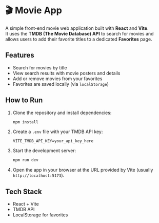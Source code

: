 # 🎬 Movie App

A simple front-end movie web application built with **React** and **Vite**.  
It uses the **TMDB (The Movie Database) API** to search for movies and allows users to add their favorite titles to a dedicated **Favorites** page.

## Features
- Search for movies by title
- View search results with movie posters and details
- Add or remove movies from your favorites
- Favorites are saved locally (via `localStorage`)

## How to Run
1. Clone the repository and install dependencies:
   ```bash
   npm install
   ```
2. Create a `.env` file with your TMDB API key:
   ```
   VITE_TMDB_API_KEY=your_api_key_here
   ```
3. Start the development server:
   ```bash
   npm run dev
   ```
4. Open the app in your browser at the URL provided by Vite (usually `http://localhost:5173`).

## Tech Stack
- React + Vite
- TMDB API
- LocalStorage for favorites
